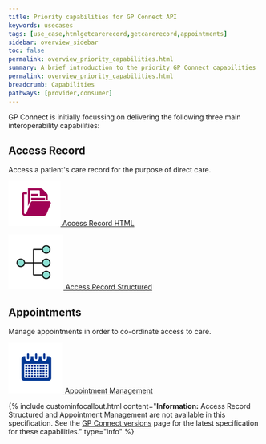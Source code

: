 ```yaml
---
title: Priority capabilities for GP Connect API
keywords: usecases
tags: [use_case,htmlgetcarerecord,getcarerecord,appointments]
sidebar: overview_sidebar
toc: false
permalink: overview_priority_capabilities.html
summary: A brief introduction to the priority GP Connect capabilities
permalink: overview_priority_capabilities.html
breadcrumb: Capabilities
pathways: [provider,consumer]
---
```



GP Connect is initially focussing on delivering the following three main interoperability capabilities:

## Access Record ##
Access a patient's care record for the purpose of direct care.

[![Img](images/overview/folder.png) Access Record HTML](accessrecord.html)

[![Img](images/overview/structured.png) Access Record Structured](accessrecord_rest.html)

## Appointments ##
Manage appointments in order to co-ordinate access to care.

[![Img](images/overview/calendar.png) Appointment Management](appointments.html)

{% include custominfocallout.html content="**Information:** Access Record Structured and Appointment Management are not available in this specification. See the [GP Connect versions](https://developer.nhs.uk/gp-connect-specification-versions/) page for the latest specification for these capabilities." type="info" %}
